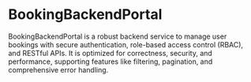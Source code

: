 # BookingBackendPortal
BookingBackendPortal is a robust backend service to manage user  bookings with secure authentication, role-based access control (RBAC),  and RESTful APIs. It is optimized for correctness, security, and  performance, supporting features like filtering, pagination, and  comprehensive error handling.
